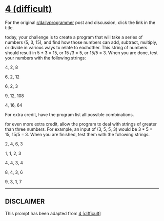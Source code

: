# [4 (difficult)](https://www.reddit.com/r/dailyprogrammer/comments/pm7g7/2122012_challange_4_difficult/)

For the original [r/dailyprogrammer](https://www.reddit.com/r/dailyprogrammer/) post and discussion, click the link in the title.

today, your challenge is to create a program that will take a series of numbers (5, 3, 15), and find how those numbers can add, subtract, multiply, or divide in various ways to relate to eachother. This string of numbers should result in 5 * 3 = 15, or 15 /3 = 5, or 15/5 = 3. When you are done, test your numbers with the following strings:

4, 2, 8

6, 2, 12

6, 2, 3

9, 12, 108

4, 16, 64

For extra credit, have the program list all possible combinations. 

for even more extra credit, allow the program to deal with strings of greater than three numbers. For example, an input of (3, 5, 5, 3) would be 3 * 5 = 15, 15/5 = 3. When you are finished, test them with the following strings.

2, 4, 6, 3

1, 1, 2, 3

4, 4, 3, 4

8, 4, 3, 6

9, 3, 1, 7


----
## **DISCLAIMER**
This prompt has been adapted from [4 [difficult]](https://www.reddit.com/r/dailyprogrammer/comments/pm7g7/2122012_challange_4_difficult/
)

